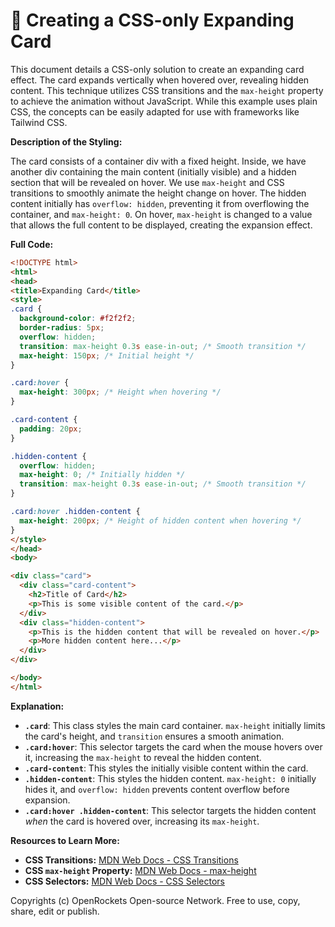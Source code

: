 # 🐞 Creating a CSS-only Expanding Card


This document details a CSS-only solution to create an expanding card effect.  The card expands vertically when hovered over, revealing hidden content. This technique utilizes CSS transitions and the `max-height` property to achieve the animation without JavaScript.  While this example uses plain CSS, the concepts can be easily adapted for use with frameworks like Tailwind CSS.


**Description of the Styling:**

The card consists of a container div with a fixed height. Inside, we have another div containing the main content (initially visible) and a hidden section that will be revealed on hover.  We use `max-height` and CSS transitions to smoothly animate the height change on hover.  The hidden content initially has `overflow: hidden`, preventing it from overflowing the container, and `max-height: 0`. On hover, `max-height` is changed to a value that allows the full content to be displayed, creating the expansion effect.

**Full Code:**

```html
<!DOCTYPE html>
<html>
<head>
<title>Expanding Card</title>
<style>
.card {
  background-color: #f2f2f2;
  border-radius: 5px;
  overflow: hidden;
  transition: max-height 0.3s ease-in-out; /* Smooth transition */
  max-height: 150px; /* Initial height */
}

.card:hover {
  max-height: 300px; /* Height when hovering */
}

.card-content {
  padding: 20px;
}

.hidden-content {
  overflow: hidden;
  max-height: 0; /* Initially hidden */
  transition: max-height 0.3s ease-in-out; /* Smooth transition */
}

.card:hover .hidden-content {
  max-height: 200px; /* Height of hidden content when hovering */
}
</style>
</head>
<body>

<div class="card">
  <div class="card-content">
    <h2>Title of Card</h2>
    <p>This is some visible content of the card.</p>
  </div>
  <div class="hidden-content">
    <p>This is the hidden content that will be revealed on hover.</p>
    <p>More hidden content here...</p>
  </div>
</div>

</body>
</html>
```

**Explanation:**

* **`.card`**: This class styles the main card container. `max-height` initially limits the card's height, and `transition` ensures a smooth animation.
* **`.card:hover`**:  This selector targets the card when the mouse hovers over it, increasing the `max-height` to reveal the hidden content.
* **`.card-content`**:  This styles the initially visible content within the card.
* **`.hidden-content`**:  This styles the hidden content. `max-height: 0` initially hides it, and `overflow: hidden` prevents content overflow before expansion.
* **`.card:hover .hidden-content`**: This selector targets the hidden content *when* the card is hovered over, increasing its `max-height`.


**Resources to Learn More:**

* **CSS Transitions:** [MDN Web Docs - CSS Transitions](https://developer.mozilla.org/en-US/docs/Web/CSS/CSS_Transitions/Using_CSS_transitions)
* **CSS `max-height` Property:** [MDN Web Docs - max-height](https://developer.mozilla.org/en-US/docs/Web/CSS/max-height)
* **CSS Selectors:** [MDN Web Docs - CSS Selectors](https://developer.mozilla.org/en-US/docs/Web/CSS/CSS_Selectors)


Copyrights (c) OpenRockets Open-source Network. Free to use, copy, share, edit or publish.

